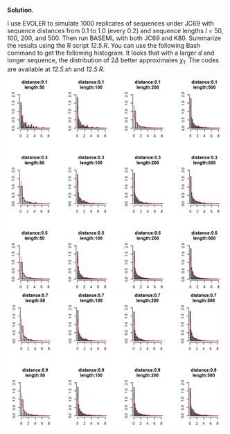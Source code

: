 **Solution.**

I use EVOLER to simulate 1000 replicates of sequences under JC69 with
sequence distances from 0.1 to 1.0 (every 0.2) and sequence lengths
$l$ = 50, 100, 200, and 500. Then run BASEML with both
JC69 and K80. Summarize the results using the R script *12.5.R*. You can
use the following Bash command to get the following histogram. It looks
that with a larger $d$ and longer sequence, the distribution of
$2\Delta$ better approximates $\chi_{1}$. The codes are available at
*12.5.sh* and *12.5.R*.

<p>
  <img src=img/12.5-1.png>
  <img src=img/12.5-2.png>
</p>
